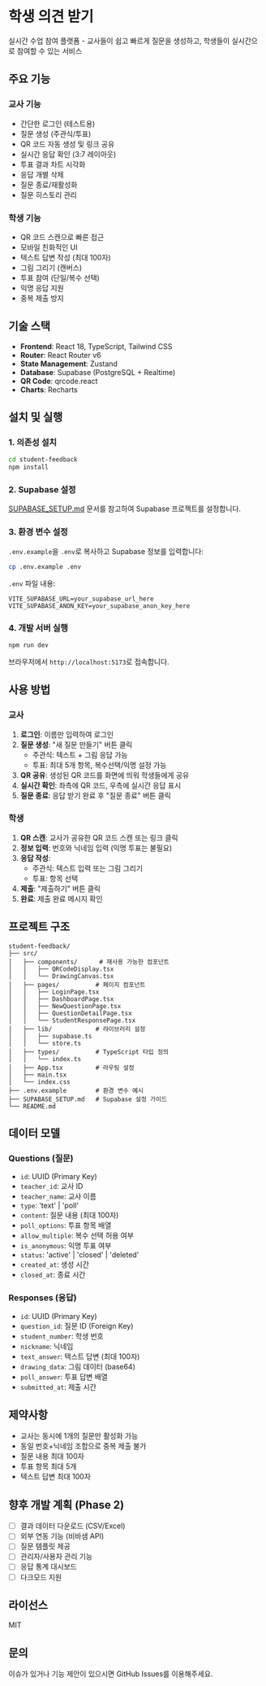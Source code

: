 # 학생 의견 받기

실시간 수업 참여 플랫폼 - 교사들이 쉽고 빠르게 질문을 생성하고, 학생들이 실시간으로 참여할 수 있는 서비스

## 주요 기능

### 교사 기능
- 간단한 로그인 (테스트용)
- 질문 생성 (주관식/투표)
- QR 코드 자동 생성 및 링크 공유
- 실시간 응답 확인 (3:7 레이아웃)
- 투표 결과 차트 시각화
- 응답 개별 삭제
- 질문 종료/재활성화
- 질문 히스토리 관리

### 학생 기능
- QR 코드 스캔으로 빠른 접근
- 모바일 친화적인 UI
- 텍스트 답변 작성 (최대 100자)
- 그림 그리기 (캔버스)
- 투표 참여 (단일/복수 선택)
- 익명 응답 지원
- 중복 제출 방지

## 기술 스택

- **Frontend**: React 18, TypeScript, Tailwind CSS
- **Router**: React Router v6
- **State Management**: Zustand
- **Database**: Supabase (PostgreSQL + Realtime)
- **QR Code**: qrcode.react
- **Charts**: Recharts

## 설치 및 실행

### 1. 의존성 설치

```bash
cd student-feedback
npm install
```

### 2. Supabase 설정

[SUPABASE_SETUP.md](./SUPABASE_SETUP.md) 문서를 참고하여 Supabase 프로젝트를 설정합니다.

### 3. 환경 변수 설정

`.env.example`을 `.env`로 복사하고 Supabase 정보를 입력합니다:

```bash
cp .env.example .env
```

`.env` 파일 내용:
```env
VITE_SUPABASE_URL=your_supabase_url_here
VITE_SUPABASE_ANON_KEY=your_supabase_anon_key_here
```

### 4. 개발 서버 실행

```bash
npm run dev
```

브라우저에서 `http://localhost:5173`로 접속합니다.

## 사용 방법

### 교사

1. **로그인**: 이름만 입력하여 로그인
2. **질문 생성**: "새 질문 만들기" 버튼 클릭
   - 주관식: 텍스트 + 그림 응답 가능
   - 투표: 최대 5개 항목, 복수선택/익명 설정 가능
3. **QR 공유**: 생성된 QR 코드를 화면에 띄워 학생들에게 공유
4. **실시간 확인**: 좌측에 QR 코드, 우측에 실시간 응답 표시
5. **질문 종료**: 응답 받기 완료 후 "질문 종료" 버튼 클릭

### 학생

1. **QR 스캔**: 교사가 공유한 QR 코드 스캔 또는 링크 클릭
2. **정보 입력**: 번호와 닉네임 입력 (익명 투표는 불필요)
3. **응답 작성**:
   - 주관식: 텍스트 입력 또는 그림 그리기
   - 투표: 항목 선택
4. **제출**: "제출하기" 버튼 클릭
5. **완료**: 제출 완료 메시지 확인

## 프로젝트 구조

```
student-feedback/
├── src/
│   ├── components/      # 재사용 가능한 컴포넌트
│   │   ├── QRCodeDisplay.tsx
│   │   └── DrawingCanvas.tsx
│   ├── pages/          # 페이지 컴포넌트
│   │   ├── LoginPage.tsx
│   │   ├── DashboardPage.tsx
│   │   ├── NewQuestionPage.tsx
│   │   ├── QuestionDetailPage.tsx
│   │   └── StudentResponsePage.tsx
│   ├── lib/            # 라이브러리 설정
│   │   ├── supabase.ts
│   │   └── store.ts
│   ├── types/          # TypeScript 타입 정의
│   │   └── index.ts
│   ├── App.tsx         # 라우팅 설정
│   ├── main.tsx
│   └── index.css
├── .env.example        # 환경 변수 예시
├── SUPABASE_SETUP.md   # Supabase 설정 가이드
└── README.md
```

## 데이터 모델

### Questions (질문)
- `id`: UUID (Primary Key)
- `teacher_id`: 교사 ID
- `teacher_name`: 교사 이름
- `type`: 'text' | 'poll'
- `content`: 질문 내용 (최대 100자)
- `poll_options`: 투표 항목 배열
- `allow_multiple`: 복수 선택 허용 여부
- `is_anonymous`: 익명 투표 여부
- `status`: 'active' | 'closed' | 'deleted'
- `created_at`: 생성 시간
- `closed_at`: 종료 시간

### Responses (응답)
- `id`: UUID (Primary Key)
- `question_id`: 질문 ID (Foreign Key)
- `student_number`: 학생 번호
- `nickname`: 닉네임
- `text_answer`: 텍스트 답변 (최대 100자)
- `drawing_data`: 그림 데이터 (base64)
- `poll_answer`: 투표 답변 배열
- `submitted_at`: 제출 시간

## 제약사항

- 교사는 동시에 1개의 질문만 활성화 가능
- 동일 번호+닉네임 조합으로 중복 제출 불가
- 질문 내용 최대 100자
- 투표 항목 최대 5개
- 텍스트 답변 최대 100자

## 향후 개발 계획 (Phase 2)

- [ ] 결과 데이터 다운로드 (CSV/Excel)
- [ ] 외부 연동 기능 (비바샘 API)
- [ ] 질문 템플릿 제공
- [ ] 관리자/사용자 관리 기능
- [ ] 응답 통계 대시보드
- [ ] 다크모드 지원

## 라이선스

MIT

## 문의

이슈가 있거나 기능 제안이 있으시면 GitHub Issues를 이용해주세요.
